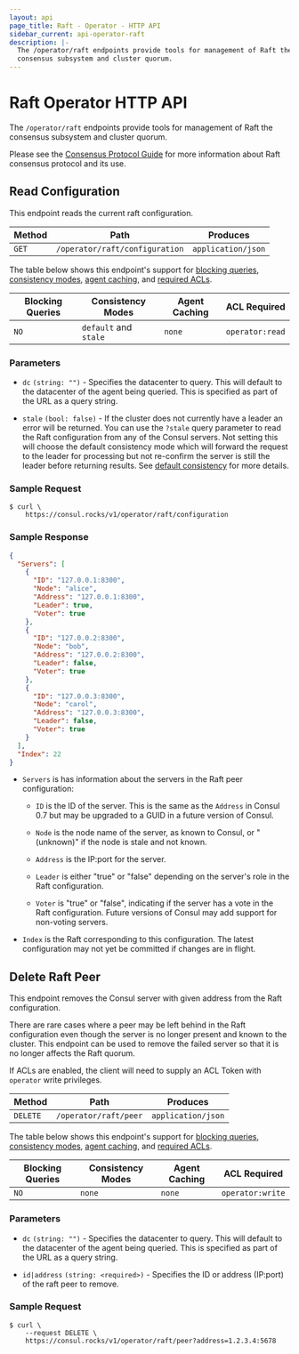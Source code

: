 ```yaml
---
layout: api
page_title: Raft - Operator - HTTP API
sidebar_current: api-operator-raft
description: |-
  The /operator/raft endpoints provide tools for management of Raft the
  consensus subsystem and cluster quorum.
---
```


# Raft Operator HTTP API

The `/operator/raft` endpoints provide tools for management of Raft the
consensus subsystem and cluster quorum.

Please see the [Consensus Protocol Guide](/docs/internals/consensus.html) for
more information about Raft consensus protocol and its use.

## Read Configuration

This endpoint reads the current raft configuration.

| Method | Path                           | Produces                   |
| ------ | ------------------------------ | -------------------------- |
| `GET`  | `/operator/raft/configuration` | `application/json`         |

The table below shows this endpoint's support for
[blocking queries](/api/index.html#blocking-queries),
[consistency modes](/api/index.html#consistency-modes),
[agent caching](/api/index.html#agent-caching), and
[required ACLs](/api/index.html#acls).

| Blocking Queries | Consistency Modes     | Agent Caching | ACL Required    |
| ---------------- | --------------------- | ------------- | --------------- |
| `NO`             | `default` and `stale` | `none`        | `operator:read` |

### Parameters

- `dc` `(string: "")` - Specifies the datacenter to query. This will default to
  the datacenter of the agent being queried. This is specified as part of the
  URL as a query string.

- `stale` `(bool: false)` - If the cluster does not currently have a leader an
  error will be returned. You can use the `?stale` query parameter to read the
  Raft configuration from any of the Consul servers. Not setting this will choose
  the default consistency mode which will forward the request to the leader for
  processing but not re-confirm the server is still the leader before returning
  results. See [default consistency](/api/index.html#default) for more details.

### Sample Request

```text
$ curl \
    https://consul.rocks/v1/operator/raft/configuration
```

### Sample Response

```json
{
  "Servers": [
    {
      "ID": "127.0.0.1:8300",
      "Node": "alice",
      "Address": "127.0.0.1:8300",
      "Leader": true,
      "Voter": true
    },
    {
      "ID": "127.0.0.2:8300",
      "Node": "bob",
      "Address": "127.0.0.2:8300",
      "Leader": false,
      "Voter": true
    },
    {
      "ID": "127.0.0.3:8300",
      "Node": "carol",
      "Address": "127.0.0.3:8300",
      "Leader": false,
      "Voter": true
    }
  ],
  "Index": 22
}
```

- `Servers` is has information about the servers in the Raft peer configuration:

  - `ID` is the ID of the server. This is the same as the `Address` in Consul
    0.7 but may be upgraded to a GUID in a future version of Consul.

  - `Node` is the node name of the server, as known to Consul, or "(unknown)" if
    the node is stale and not known.

  - `Address` is the IP:port for the server.

  - `Leader` is either "true" or "false" depending on the server's role in the
    Raft configuration.

  - `Voter` is "true" or "false", indicating if the server has a vote in the
    Raft configuration. Future versions of Consul may add support for non-voting
    servers.

- `Index` is the Raft corresponding to this configuration. The latest
  configuration may not yet be committed if changes are in flight.

## Delete Raft Peer

This endpoint removes the Consul server with given address from the Raft
configuration.

There are rare cases where a peer may be left behind in the Raft configuration
even though the server is no longer present and known to the cluster. This
endpoint can be used to remove the failed server so that it is no longer affects
the Raft quorum.

If ACLs are enabled, the client will need to supply an ACL Token with `operator`
write privileges.

| Method   | Path                         | Produces                   |
| -------- | ---------------------------- | -------------------------- |
| `DELETE` | `/operator/raft/peer`        | `application/json`         |

The table below shows this endpoint's support for
[blocking queries](/api/index.html#blocking-queries),
[consistency modes](/api/index.html#consistency-modes),
[agent caching](/api/index.html#agent-caching), and
[required ACLs](/api/index.html#acls).

| Blocking Queries | Consistency Modes | Agent Caching | ACL Required     |
| ---------------- | ----------------- | ------------- | ---------------- |
| `NO`             | `none`            | `none`        | `operator:write` |

### Parameters

- `dc` `(string: "")` - Specifies the datacenter to query. This will default to
  the datacenter of the agent being queried. This is specified as part of the
  URL as a query string.

- `id|address` `(string: <required>)` - Specifies the ID or address (IP:port) of the raft peer to remove.

### Sample Request

```text
$ curl \
    --request DELETE \
    https://consul.rocks/v1/operator/raft/peer?address=1.2.3.4:5678
```
